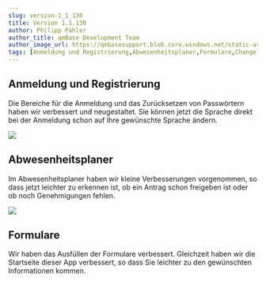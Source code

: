 ```yaml
---
slug: version-1_1_130
title: Version 1.1.130
author: Philipp Pähler
author_title: qmBase Development Team
author_image_url: https://qmbasesupport.blob.core.windows.net/static-assets/img/persons/paehler_round.png
tags: [Anmeldung und Registrierung,Abwesenheitsplaner,Formulare,Changelog]
---
```

## Anmeldung und Registrierung

Die Bereiche für die Anmeldung und das Zurücksetzen von Passwörtern haben wir verbessert und neugestaltet. Sie können jetzt die Sprache direkt bei der Anmeldung schon auf Ihre gewünschte Sprache ändern.

![](https://caqadmin.blob.core.windows.net/releasenotes/118-images/812e2e64-eb7b-4e8a-b1c3-2e433cd32b51-mceclip1.png)

## Abwesenheitsplaner

Im Abwesenheitsplaner haben wir kleine Verbesserungen vorgenommen, so dass jetzt leichter zu erkennen ist, ob ein Antrag schon freigeben ist oder ob noch Genehmigungen fehlen.

![](https://caqadmin.blob.core.windows.net/releasenotes/118-images/97a4fad2-c744-4b91-a585-0a1a542c769a-mceclip0.png)

## Formulare

Wir haben das Ausfüllen der Formulare verbessert. Gleichzeit haben wir die Startseite dieser App verbessert, so dass Sie leichter zu den gewünschten Informationen kommen.